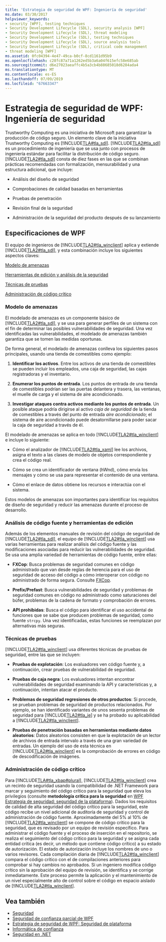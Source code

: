 ```yaml
---
title: 'Estrategia de seguridad de WPF: Ingeniería de seguridad'
ms.date: 03/30/2017
helpviewer_keywords:
- security [WPF], testing techniques
- Security Development Lifecycle (SDL), security analysis [WPF]
- Security Development Lifecycle (SDL), threat modeling
- Security Development Lifecycle (SDL), testing techniques
- Security Development Lifecycle (SDL), source analysis tools
- Security Development Lifecycle (SDL), critical code management
- threat modeling [WPF]
ms.assetid: 0fc04394-4e47-49ca-b0cf-8cd1161d95b9
ms.openlocfilehash: c28fc87a71a1262ed5b3a6a04f615efc58e685ab
ms.sourcegitcommit: d6e27023aeaffc4b5a3cb4b88685018d6284ada4
ms.translationtype: MT
ms.contentlocale: es-ES
ms.lasthandoff: 07/09/2019
ms.locfileid: "67663347"
---
```

# <a name="wpf-security-strategy---security-engineering"></a>Estrategia de seguridad de WPF: Ingeniería de seguridad
Trustworthy Computing es una iniciativa de Microsoft para garantizar la producción de código seguro. Un elemento clave de la iniciativa Trustworthy Computing es [!INCLUDE[TLA#tla_sdl](../../../includes/tlasharptla-sdl-md.md)]. [!INCLUDE[TLA2#tla_sdl](../../../includes/tla2sharptla-sdl-md.md)] es un procedimiento de ingeniería que se usa junto con procesos de ingeniería estándar para facilitar la distribución de código seguro. [!INCLUDE[TLA2#tla_sdl](../../../includes/tla2sharptla-sdl-md.md)] consta de diez fases en las que se combinan prácticas recomendadas con formalización, mensurabilidad y una estructura adicional, que incluye:  
  
- Análisis del diseño de seguridad  
  
- Comprobaciones de calidad basadas en herramientas  
  
- Pruebas de penetración  
  
- Revisión final de la seguridad  
  
- Administración de la seguridad del producto después de su lanzamiento  
  
## <a name="wpf-specifics"></a>Especificaciones de WPF  
 El equipo de ingenieros de [!INCLUDE[TLA2#tla_winclient](../../../includes/tla2sharptla-winclient-md.md)] aplica y extiende [!INCLUDE[TLA2#tla_sdl](../../../includes/tla2sharptla-sdl-md.md)], y esta combinación incluye los siguientes aspectos claves:  
  
 [Modelo de amenazas](#threat_modeling)  
  
 [Herramientas de edición y análisis de la seguridad](#tools)  
  
 [Técnicas de pruebas](#techniques)  
  
 [Administración de código crítico](#critical_code)  
  
<a name="threat_modeling"></a>   
### <a name="threat-modeling"></a>Modelo de amenazas  
 El modelado de amenazas es un componente básico de [!INCLUDE[TLA2#tla_sdl](../../../includes/tla2sharptla-sdl-md.md)], y se usa para generar perfiles de un sistema con el fin de determinar las posibles vulnerabilidades de seguridad. Una vez identificadas las vulnerabilidades, el modelado de amenazas también garantiza que se tomen las medidas oportunas.  
  
 De forma general, el modelado de amenazas conlleva los siguientes pasos principales, usando una tienda de comestibles como ejemplo:  
  
1. **Identificar los activos**. Entre los activos de una tienda de comestibles se pueden incluir los empleados, una caja de seguridad, las cajas registradoras y el inventario.  
  
2. **Enumerar los puntos de entrada**. Los puntos de entrada de una tienda de comestibles podrían ser las puertas delantera y trasera, las ventanas, el muelle de carga y el sistema de aire acondicionado.  
  
3. **Investigar ataques contra activos mediante los puntos de entrada**. Un posible ataque podría dirigirse al activo *caja de seguridad* de la tienda de comestibles a través del punto de entrada *aire acondicionado*; el sistema de aire acondicionado puede desatornillarse para poder sacar la caja de seguridad a través de él.  
  
 El modelado de amenazas se aplica en todo [!INCLUDE[TLA2#tla_winclient](../../../includes/tla2sharptla-winclient-md.md)] e incluye lo siguiente:  
  
- Cómo el analizador de [!INCLUDE[TLA2#tla_xaml](../../../includes/tla2sharptla-xaml-md.md)] lee los archivos, asigna el texto a las clases de modelo de objetos correspondiente y crea el código real.  
  
- Cómo se crea un identificador de ventana (hWnd), cómo envía los mensajes y cómo se usa para representar el contenido de una ventana.  
  
- Cómo el enlace de datos obtiene los recursos e interactúa con el sistema.  
  
 Estos modelos de amenazas son importantes para identificar los requisitos de diseño de seguridad y reducir las amenazas durante el proceso de desarrollo.  
  
<a name="tools"></a>   
### <a name="source-analysis-and-editing-tools"></a>Análisis de código fuente y herramientas de edición  
 Además de los elementos manuales de revisión del código de seguridad de [!INCLUDE[TLA2#tla_sdl](../../../includes/tla2sharptla-sdl-md.md)], el equipo de [!INCLUDE[TLA2#tla_winclient](../../../includes/tla2sharptla-winclient-md.md)] usa varias herramientas para realizar análisis del código fuente y las modificaciones asociadas para reducir las vulnerabilidades de seguridad. Se usa una amplia variedad de herramientas de código fuente, entre ellas:  
  
- **FXCop**: Busca problemas de seguridad comunes en código administrado que van desde reglas de herencia para el uso de seguridad de acceso del código a cómo interoperar con código no administrado de forma segura. Consulte [FXCop](https://docs.microsoft.com/previous-versions/dotnet/netframework-3.0/bb429476%28v=vs.80%29).  
  
- **Prefix/Prefast**: Busca vulnerabilidades de seguridad y problemas de seguridad comunes en código no administrado como saturaciones del búfer, problemas de la cadena de formato y comprobación de errores.  
  
- **API prohibidas**: Busca el código para identificar el uso accidental de funciones que se sabe que producen problemas de seguridad, como fuente `strcpy`. Una vez identificadas, estas funciones se reemplazan por alternativas más seguras.  
  
<a name="techniques"></a>   
### <a name="testing-techniques"></a>Técnicas de pruebas  
 [!INCLUDE[TLA2#tla_winclient](../../../includes/tla2sharptla-winclient-md.md)] usa diferentes técnicas de pruebas de seguridad, entre las que se incluyen:  
  
- **Pruebas de explotación**: Los evaluadores ven código fuente y, a continuación, crear pruebas de vulnerabilidad de seguridad.
  
- **Pruebas de caja negra**: Los evaluadores intentan encontrar vulnerabilidades de seguridad examinando la API y características y, a continuación, intentan atacar el producto.  
  
- **Problemas de seguridad regresiones de otros productos**: Si procede, se prueban problemas de seguridad de productos relacionados. Por ejemplo, se han identificado variantes de unos sesenta problemas de seguridad para [!INCLUDE[TLA2#tla_ie](../../../includes/tla2sharptla-ie-md.md)] y se ha probado su aplicabilidad a [!INCLUDE[TLA2#tla_winclient](../../../includes/tla2sharptla-winclient-md.md)].  
  
- **Pruebas de penetración basadas en herramientas mediante datos aleatorios**: Datos aleatorios consisten en que la explotación de un lector de archivos de entrada intervalo a través de una gran variedad de entradas. Un ejemplo del uso de esta técnica en [!INCLUDE[TLA2#tla_winclient](../../../includes/tla2sharptla-winclient-md.md)] es la comprobación de errores en código de descodificación de imágenes.  
  
<a name="critical_code"></a>   
### <a name="critical-code-management"></a>Administración de código crítico  
 Para [!INCLUDE[TLA#tla_xbap#plural](../../../includes/tlasharptla-xbapsharpplural-md.md)], [!INCLUDE[TLA2#tla_winclient](../../../includes/tla2sharptla-winclient-md.md)] crea un recinto de seguridad usando la compatibilidad de .NET Framework para marcar y seguimiento del código crítico para la seguridad que eleva los privilegios (consulte **metodología crítica para la seguridad** en [WPF Estrategia de seguridad: seguridad de la plataforma](wpf-security-strategy-platform-security.md)). Dados los requisitos de calidad de alta seguridad del código crítico para la seguridad, este código recibe un nivel adicional de auditoría de seguridad y control de administración de código fuente. Aproximadamente del 5% al 10% de [!INCLUDE[TLA2#tla_winclient](../../../includes/tla2sharptla-winclient-md.md)] se compone de código crítico para la seguridad, que es revisado por un equipo de revisión específico. Para administrar el código fuente y el proceso de inserción en el repositorio, se realiza el seguimiento del código crítico para la seguridad y se asigna cada entidad crítica (es decir, un método que contiene código crítico) a su estado de autorización. El estado de autorización incluye los nombres de uno o varios revisores. Cada compilación diaria de [!INCLUDE[TLA2#tla_winclient](../../../includes/tla2sharptla-winclient-md.md)] compara el código crítico con el de compilaciones anteriores para comprobar si hay cambios no aprobados. Si un ingeniero modifica código crítico sin la aprobación del equipo de revisión, se identifica y se corrige inmediatamente. Este proceso permite la aplicación y el mantenimiento de un nivel especialmente alto de control sobre el código en espacio aislado de [!INCLUDE[TLA2#tla_winclient](../../../includes/tla2sharptla-winclient-md.md)].  
  
## <a name="see-also"></a>Vea también

- [Seguridad](security-wpf.md)
- [Seguridad de confianza parcial de WPF](wpf-partial-trust-security.md)
- [Estrategia de seguridad de WPF: Seguridad de plataforma](wpf-security-strategy-platform-security.md)
- [Informática de confianza](https://www.microsoft.com/mscorp/twc/default.mspx)
- [Seguridad en .NET](../../standard/security/index.md)
